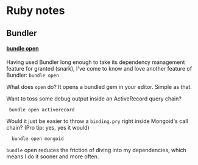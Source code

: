 # Ruby notes

## Bundler
#### [bundle open](http://blog.jerodsanto.net/2012/07/my-favorite-bundler-feature/?utm_source=rubyweekly&utm_medium=email)
Having used Bundler long enough to take its dependency management feature for granted (snark), I've come to know and love another feature of Bundler: `bundle open`

What does `open` do? It opens a bundled gem in your editor. Simple as that.

Want to toss some debug output inside an ActiveRecord query chain?

     bundle open activerecord

Would it just be easier to throw a `binding.pry` right inside Mongoid's call chain? (Pro tip: yes, yes it would)

      bundle open mongoid

`bundle` open reduces the friction of diving into my dependencies, which means I do it sooner and more often.

